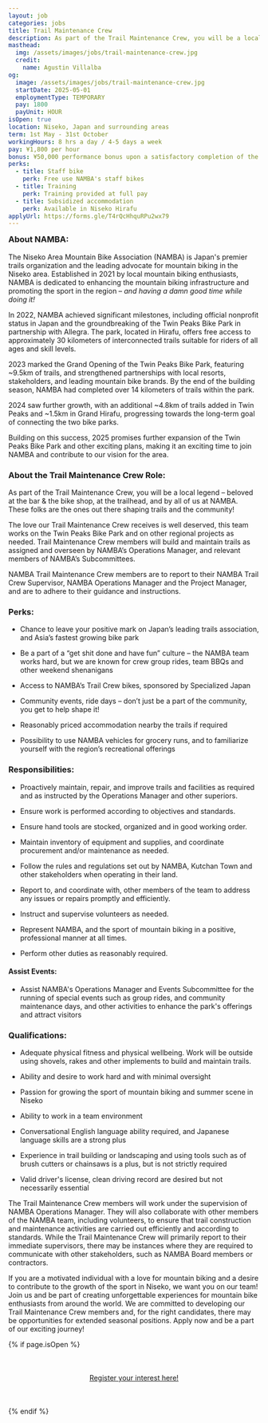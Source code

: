 ```yaml
---
layout: job
categories: jobs
title: Trail Maintenance Crew
description: As part of the Trail Maintenance Crew, you will be a local legend –  beloved at the bar & the bike shop, at the trailhead, and by all of us at NAMBA. These folks are the ones out there shaping trails and the community!
masthead:
  img: /assets/images/jobs/trail-maintenance-crew.jpg
  credit:
    name: Agustin Villalba
og:
  image: /assets/images/jobs/trail-maintenance-crew.jpg
  startDate: 2025-05-01
  employmentType: TEMPORARY
  pay: 1800
  payUnit: HOUR
isOpen: true
location: Niseko, Japan and surrounding areas
term: 1st May - 31st October
workingHours: 8 hrs a day / 4-5 days a week
pay: ¥1,800 per hour
bonus: ¥50,000 performance bonus upon a satisfactory completion of the contract period
perks:
  - title: Staff bike
    perk: Free use NAMBA's staff bikes
  - title: Training
    perk: Training provided at full pay
  - title: Subsidized accommodation
    perk: Available in Niseko Hirafu
applyUrl: https://forms.gle/T4rQcHhquRPu2wx79
---
```

<h3 style="margin-top:0;" id="about-namba">About NAMBA:</h3>

The Niseko Area Mountain Bike Association (NAMBA) is Japan's premier trails organization and the leading advocate for mountain biking in the Niseko area. Established in 2021 by local mountain biking enthusiasts, NAMBA is dedicated to enhancing the mountain biking infrastructure and promoting the sport in the region – <em>and having a damn good time while doing it!</em>

In 2022, NAMBA achieved significant milestones, including official nonprofit status in Japan and the groundbreaking of the Twin Peaks Bike Park in partnership with Allegra. The park, located in Hirafu, offers free access to approximately 30 kilometers of interconnected trails suitable for riders of all ages and skill levels.

2023 marked the Grand Opening of the Twin Peaks Bike Park, featuring ~9.5km of trails, and strengthened partnerships with local resorts, stakeholders, and leading mountain bike brands. By the end of the building season, NAMBA had completed over 14 kilometers of trails within the park.

2024 saw further growth, with an additional ~4.8km of trails added in Twin Peaks and ~1.5km in Grand Hirafu, progressing towards the long-term goal of connecting the two bike parks.

Building on this success, 2025 promises further expansion of the Twin Peaks Bike Park and other exciting plans, making it an exciting time to join NAMBA and contribute to our vision for the area.

### About the Trail Maintenance Crew Role:

As part of the Trail Maintenance Crew, you will be a local legend –  beloved at the bar & the bike shop, at the trailhead, and by all of us at NAMBA. These folks are the ones out there shaping trails and the community!

The love our Trail Maintenance Crew receives is well deserved, this team works on the Twin Peaks Bike Park and on other regional projects as needed. Trail Maintenance Crew members will build and maintain trails as assigned and overseen by NAMBA’s Operations Manager, and relevant members of NAMBA’s Subcommittees.

NAMBA Trail Maintenance Crew members are to report to their NAMBA Trail Crew Supervisor, NAMBA Operations Manager and the Project Manager, and are to adhere to their guidance and instructions.

### Perks:

- Chance to leave your positive mark on Japan’s leading trails association, and Asia’s fastest growing bike park

- Be a part of a “get shit done and have fun” culture – the NAMBA team works hard, but we are known for crew group rides, team BBQs and other weekend shenanigans

- Access to NAMBA’s Trail Crew bikes, sponsored by Specialized Japan

- Community events, ride days – don’t just be a part of the community, you get to help shape it!

- Reasonably priced accommodation nearby the trails if required

- Possibility to use NAMBA vehicles for grocery runs, and to familiarize yourself with the region’s recreational offerings

### Responsibilities:

- Proactively maintain, repair, and improve trails and facilities as required and as instructed by the Operations Manager and other superiors.

- Ensure work is performed according to objectives and standards.

- Ensure hand tools are stocked, organized and in good working order.

- Maintain inventory of equipment and supplies, and coordinate procurement and/or maintenance as needed.

- Follow the rules and regulations set out by NAMBA, Kutchan Town and other stakeholders when operating in their land.

- Report to, and coordinate with, other members of the team to address any issues or repairs promptly and efficiently.

- Instruct and supervise volunteers as needed.

- Represent NAMBA, and the sport of mountain biking in a positive, professional manner at all times.

- Perform other duties as reasonably required.

#### Assist Events:

- Assist NAMBA's Operations Manager and Events Subcommittee for the running of special events such as group rides, and community maintenance days, and other activities to enhance the park's offerings and attract visitors

### Qualifications:

- Adequate physical fitness and physical wellbeing. Work will be outside using shovels, rakes and other implements to build and maintain trails.

- Ability and desire to work hard and with minimal oversight

- Passion for growing the sport of mountain biking and summer scene in Niseko

- Ability to work in a team environment

- Conversational English language ability required, and Japanese language skills are a strong plus

- Experience in trail building or landscaping and using tools such as of brush cutters or chainsaws is a plus, but is not strictly required

- Valid driver's license, clean driving record are desired but not necessarily essential

The Trail Maintenance Crew members will work under the supervision of NAMBA Operations Manager. They will also collaborate with other members of the NAMBA team, including volunteers, to ensure that trail construction and maintenance activities are carried out efficiently and according to standards. While the Trail Maintenance Crew will primarily report to their immediate supervisors, there may be instances where they are required to communicate with other stakeholders, such as NAMBA Board members or contractors.

If you are a motivated individual with a love for mountain biking and a desire to contribute to the growth of the sport in Niseko, we want you on our team! Join us and be part of creating unforgettable experiences for mountain bike enthusiasts from around the world. We are committed to developing our Trail Maintenance Crew members and, for the right candidates, there may be opportunities for extended seasonal positions. Apply now and be a part of our exciting journey!

{% if page.isOpen %}
<div style="text-align:center; margin:50px 0;">
  <a class="btn btn-primary" href="{{- page.applyUrl -}}" target="_blank">Register your interest here!</a>
</div>
{% endif %}
